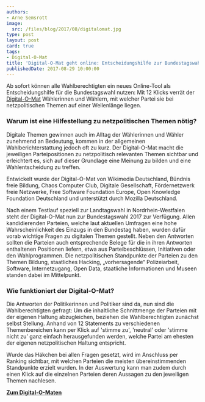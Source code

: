 ```yaml
---
authors:
- Arne Semsrott
image:
  src: /files/blog/2017/08/digitalomat.jpg
type: post
layout: post
card: true
tags:
- Digital-O-Mat
title: 'Digital-O-Mat geht online: Entscheidungshilfe zur Bundestagswahl'
publishedDate: 2017-08-29 10:00:00
---
```


Ab sofort können alle Wahlberechtigten ein neues Online-Tool als Entscheidungshilfe für die Bundestagswahl nutzen: Mit 12 Klicks verrät der [Digital-O-Mat](https://bund.digital-o-mat.de/) Wählerinnen und Wählern, mit welcher Partei sie bei netzpolitischen Themen auf einer Wellenlänge liegen.

<h3>Warum ist eine Hilfestellung zu netzpolitischen Themen nötig?</h3>

Digitale Themen gewinnen auch im Alltag der Wählerinnen und Wähler zunehmend an Bedeutung, kommen in der allgemeinen Wahlberichterstattung jedoch oft zu kurz. Der Digital-O-Mat macht die jeweiligen Parteipositionen zu netzpolitisch relevanten Themen sichtbar und erleichtert es, sich auf dieser Grundlage eine Meinung zu bilden und eine Wahlentscheidung zu treffen.

Entwickelt wurde der Digital-O-Mat von Wikimedia Deutschland, Bündnis freie Bildung, Chaos Computer Club, Digitale Gesellschaft, Fördernetzwerk freie Netzwerke, Free Software Foundation Europe, Open Knowledge Foundation Deutschland und unterstützt durch Mozilla Deutschland.

Nach einem Testlauf speziell zur Landtagswahl in Nordrhein-Westfalen steht der Digital-O-Mat nun zur Bundestagswahl 2017 zur Verfügung. Allen kandidierenden Parteien, welche laut aktuellen Umfragen eine hohe Wahrscheinlichkeit des Einzugs in den Bundestag haben, wurden dafür vorab wichtige Fragen zu digitalen Themen gestellt. Neben den Antworten sollten die Parteien auch entsprechende Belege für die in ihren Antworten enthaltenen Positionen liefern, etwa aus Parteibeschlüssen, Initiativen oder den Wahlprogrammen.
Die netzpolitischen Standpunkte der Parteien zu den Themen Bildung, staatliches Hacking, „vorhersagende“ Polizeiarbeit, Software, Internetzugang, Open Data, staatliche Informationen und Museen standen dabei im Mittelpunkt.

<h3>Wie funktioniert der Digital-O-Mat?</h3>

Die Antworten der Politikerinnen und Politiker sind da, nun sind die Wahlberechtigten gefragt: Um die inhaltliche Schnittmenge der Parteien mit der eigenen Haltung abzugleichen, beziehen die Wahlberechtigten zunächst selbst Stellung. 
Anhand von 12 Statements zu verschiedenen Themenbereichen kann per Klick auf 'stimme zu', 'neutral' oder 'stimme nicht zu' ganz einfach herausgefunden werden, welche Partei am ehesten der eigenen netzpolitischen Haltung entspricht.

Wurde das Häkchen bei allen Fragen gesetzt, wird im Anschluss per Ranking sichtbar, mit welchen Parteien die meisten übereinstimmenden Standpunkte erzielt wurden. In der Auswertung kann man zudem durch einen Klick auf die einzelnen Parteien deren Aussagen zu den jeweiligen Themen nachlesen.

**[Zum Digital-O-Maten](https://bund.digital-o-mat.de/)**